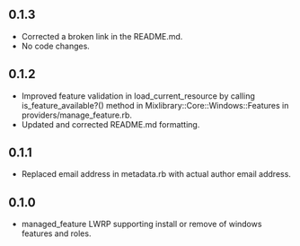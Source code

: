 ## 0.1.3
 * Corrected a broken link in the README.md.
 * No code changes.

## 0.1.2
 * Improved feature validation in load_current_resource by calling is_feature_available?() method in Mixlibrary::Core::Windows::Features in providers/manage_feature.rb.
 * Updated and corrected README.md formatting.

## 0.1.1
 * Replaced email address in metadata.rb with actual author email address.

## 0.1.0
 * managed_feature LWRP supporting install or remove of windows features and roles.
